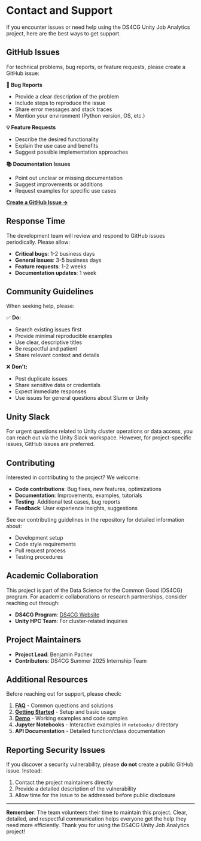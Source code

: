 # Contact and Support

If you encounter issues or need help using the DS4CG Unity Job Analytics project, here are the best ways to get support.

## GitHub Issues

For technical problems, bug reports, or feature requests, please create a GitHub issue:

**🐛 Bug Reports**
- Provide a clear description of the problem
- Include steps to reproduce the issue
- Share error messages and stack traces
- Mention your environment (Python version, OS, etc.)

**💡 Feature Requests**
- Describe the desired functionality
- Explain the use case and benefits
- Suggest possible implementation approaches

**📚 Documentation Issues**
- Point out unclear or missing documentation
- Suggest improvements or additions
- Request examples for specific use cases

[**Create a GitHub Issue →**](https://github.com/your-org/ds4cg-job-analytics/issues)

## Response Time

The development team will review and respond to GitHub issues periodically. Please allow:
- **Critical bugs**: 1-2 business days
- **General issues**: 3-5 business days  
- **Feature requests**: 1-2 weeks
- **Documentation updates**: 1 week

## Community Guidelines

When seeking help, please:

✅ **Do:**

- Search existing issues first
- Provide minimal reproducible examples
- Use clear, descriptive titles
- Be respectful and patient
- Share relevant context and details

❌ **Don't:**

- Post duplicate issues
- Share sensitive data or credentials
- Expect immediate responses
- Use issues for general questions about Slurm or Unity

## Unity Slack

For urgent questions related to Unity cluster operations or data access, you can reach out via the Unity Slack workspace. However, for project-specific issues, GitHub issues are preferred.

## Contributing

Interested in contributing to the project? We welcome:

- **Code contributions**: Bug fixes, new features, optimizations
- **Documentation**: Improvements, examples, tutorials
- **Testing**: Additional test cases, bug reports
- **Feedback**: User experience insights, suggestions

See our contributing guidelines in the repository for detailed information about:

- Development setup
- Code style requirements
- Pull request process
- Testing procedures

## Academic Collaboration

This project is part of the Data Science for the Common Good (DS4CG) program. For academic collaborations or research partnerships, consider reaching out through:

- **DS4CG Program**: [DS4CG Website](https://ds.cs.umass.edu/programs/ds4cg)
- **Unity HPC Team**: For cluster-related inquiries

## Project Maintainers

- **Project Lead**: Benjamin Pachev
- **Contributors**: DS4CG Summer 2025 Internship Team

## Additional Resources

Before reaching out for support, please check:

1. **[FAQ](faq.md)** - Common questions and solutions
2. **[Getting Started](getting-started.md)** - Setup and basic usage
3. **[Demo](demo.md)** - Working examples and code samples
4. **Jupyter Notebooks** - Interactive examples in `notebooks/` directory
5. **API Documentation** - Detailed function/class documentation

## Reporting Security Issues

If you discover a security vulnerability, please **do not** create a public GitHub issue. Instead:

1. Contact the project maintainers directly
2. Provide a detailed description of the vulnerability
3. Allow time for the issue to be addressed before public disclosure

---

**Remember**: The team volunteers their time to maintain this project. Clear, detailed, and respectful communication helps everyone get the help they need more efficiently. Thank you for using the DS4CG Unity Job Analytics project!
